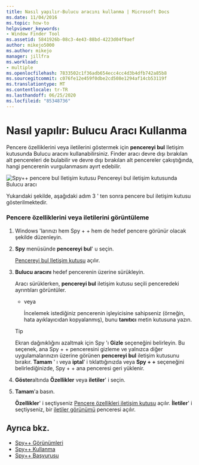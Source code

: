 ```yaml
---
title: Nasıl yapılır-Bulucu aracını kullanma | Microsoft Docs
ms.date: 11/04/2016
ms.topic: how-to
helpviewer_keywords:
- Window Finder Tool
ms.assetid: 5841926b-08c3-4e43-88bd-4223d04f9aef
author: mikejo5000
ms.author: mikejo
manager: jillfra
ms.workload:
- multiple
ms.openlocfilehash: 7833502c1f36adb654ecc4cc4d3b4dfb742a85b8
ms.sourcegitcommit: c076fe12e459f0dbe2cd508e1294af14cb53119f
ms.translationtype: MT
ms.contentlocale: tr-TR
ms.lasthandoff: 06/25/2020
ms.locfileid: "85348736"
---
```

# <a name="how-to-use-the-finder-tool"></a>Nasıl yapılır: Bulucu Aracı Kullanma
Pencere özelliklerini veya iletilerini göstermek için **pencereyi bul** Iletişim kutusunda Bulucu aracını kullanabilirsiniz. Finder aracı devre dışı bırakılan alt pencereleri de bulabilir ve devre dışı bırakılan alt pencereler çakıştığında, hangi pencerenin vurgulanmasını ayırt edebilir.

 ![Spy&#43;&#43; pencere bul Iletişim kutusu](../debugger/media/icon_spy--_find.png "Icon_Spy + + _Find") Pencereyi bul iletişim kutusunda Bulucu aracı

 Yukarıdaki şekilde, aşağıdaki adım 3 ' ten sonra pencere bul iletişim kutusu gösterilmektedir.

### <a name="to-display-window-properties-or-messages"></a>Pencere özelliklerini veya iletilerini görüntüleme

1. Windows 'larınızı hem Spy + + hem de hedef pencere görünür olacak şekilde düzenleyin.

2. **Spy** menüsünde **pencereyi bul**' u seçin.

    [Pencereyi bul Iletişim kutusu](../debugger/find-window-dialog-box.md) açılır.

3. **Bulucu aracını** hedef pencerenin üzerine sürükleyin.

    Aracı sürüklerken, **pencereyi bul** iletişim kutusu seçili penceredeki ayrıntıları görüntüler.

   - veya

     İncelemek istediğiniz pencerenin işleyicisine sahipseniz (örneğin, hata ayıklayıcıdan kopyalanmış), bunu **tanıtıcı** metin kutusuna yazın.

   > [!TIP]
   > Ekran dağınıklığını azaltmak için Spy 'ı **Gizle** seçeneğini belirleyin. Bu seçenek, ana Spy + + penceresini gizleme ve yalnızca diğer uygulamalarınızın üzerine görünen **pencereyi bul** iletişim kutusunu bırakır. **Tamam** ' ı veya **iptal**' i tıklattığınızda veya **Spy + +** seçeneğini belirlediğinizde, Spy + + ana penceresi geri yüklenir.

4. **Göster**altında **Özellikler** veya **iletiler**' i seçin.

5. **Tamam**'a basın.

    **Özellikler**' i seçtiyseniz [Pencere özellikleri iletişim kutusu](../debugger/window-properties-dialog-box.md) açılır. **İletiler**' i seçtiyseniz, bir [iletiler görünümü](../debugger/messages-view.md) penceresi açılır.

## <a name="see-also"></a>Ayrıca bkz.
- [Spy++ Görünümleri](../debugger/spy-increment-views.md)
- [Spy++ Kullanma](../debugger/using-spy-increment.md)
- [Spy++ Başvurusu](../debugger/spy-increment-reference.md)